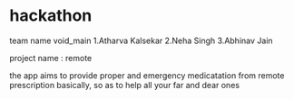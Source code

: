 # hackathon
team name void_main
1.Atharva Kalsekar 
2.Neha Singh 
3.Abhinav Jain

project name : remote
 
the app aims to provide proper and emergency medicatation from remote prescription basically, so as to help all your far and dear ones
